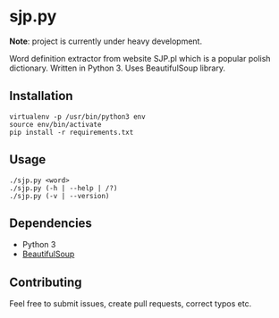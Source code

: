 # sjp.py

**Note**: project is currently under heavy development.

Word definition extractor from website SJP.pl which is a popular polish dictionary. Written in Python 3. Uses BeautifulSoup library.

## Installation

```
virtualenv -p /usr/bin/python3 env
source env/bin/activate
pip install -r requirements.txt
```

## Usage

```
./sjp.py <word>
./sjp.py (-h | --help | /?)
./sjp.py (-v | --version)
```

## Dependencies

* Python 3
* [BeautifulSoup](http://www.crummy.com/software/BeautifulSoup/)

## Contributing

Feel free to submit issues, create pull requests, correct typos etc.
